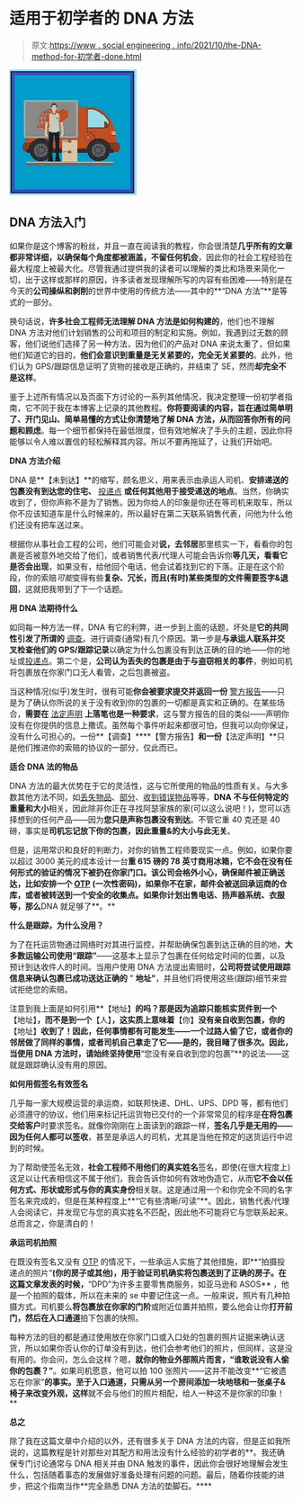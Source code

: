 # 适用于初学者的 DNA 方法

> 原文:[https://www . social engineering . info/2021/10/the-DNA-method-for-初学者-done.html](https://www.socialengineering.info/2021/10/the-dna-method-for-beginners-done.html)

[![](img/2a20a2fd155d1c1ab75bcc2843466903.png)](https://blogger.googleusercontent.com/img/a/AVvXsEiGwElS_-W-OHLk1fjbUhj7jV_aOGthoco8cLmOnZLJ4B6VNz8b958YBQWaNSFpLxJB9eY3msYY_fcdVCS8X8lE5DKM0nSQgnmJbiLy4Z4N8EedzsXvySzQwC3uZ7GkOr6-WRKzU6KOHjFxQlLaUkhJnhrgY_5ymT6xRXFDTdIB8cUOYZgvIrb2OQsR=s226)

## **DNA 方法入门**

如果你是这个博客的粉丝，并且一直在阅读我的教程，你会很清楚**几乎所有的文章都非常详细，以确保每个角度都被涵盖，不留任何机会**，因此你的社会工程经验在最大程度上被最大化。尽管我通过提供我的读者可以理解的类比和场景来简化一切，出于这样或那样的原因，许多读者发现理解所写的内容有些困难——特别是在今天的**公司操纵和剥削**的世界中使用的传统方法——其中的**“DNA 方法”**是等式的一部分。

 

换句话说，**许多社会工程师无法理解 DNA 方法是如何构建的**，他们也不理解 DNA 方法对他们计划销售的公司和项目的制定和实施。例如，我遇到过无数的顾客，他们说他们选择了另一种方法，因为他们的产品对 DNA 来说太重了，但如果他们知道它的目的，**他们会意识到重量是无关紧要的，完全无关紧要的**。此外，他们认为 GPS/跟踪信息证明了货物的接收是正确的，并结束了 SE，然而**却完全不是这样**。

 

鉴于上述所有情况以及页面下方讨论的一系列其他情况，我决定整理一份初学者指南，它不同于我在本博客上记录的其他教程。**你将要阅读的内容，旨在通过简单明了、开门见山、简单易懂的方式让你清楚地了解 DNA 方法，从而回答你所有的问题和顾虑**。每一个细节都保持在最低限度，但有效地解决了手头的主题，因此你将能够以令人难以置信的轻松解释其内容。所以不要再拖延了，让我们开始吧。

 

 

**DNA 方法介绍**

 

DNA 是**【未到达】**的缩写，顾名思义，用来表示由承运人司机、**安排递送的包裹没有到达您的住宅、** [投递点](https://www.socialengineers.net/2020/09/using-drop-house.html) **或任何其他用于接受递送的地点**。当然，你确实收到了，但你声称不是为了销售。因为你给人的印象是你还在等司机来取车，所以你不应该知道车是什么时候来的，所以最好在第二天联系销售代表，问他为什么他们还没有把车送过来。

 

根据你从事社会工程的公司，他们可能会对**说，去邻居**那里核实一下，看看你的包裹是否被意外地交给了他们，或者销售代表/代理人可能会告诉你**等几天，看看它是否会出现**，如果没有，给他回个电话，他会试着找到它的下落。正是在这个阶段，你的索赔*可能*变得有些**复杂、冗长，而且(有时)某些类型的文件需要签字&退回**，这就把我带到了下一个话题。

 

 

**用 DNA 法期待什么**

 

如同每一种方法一样，DNA 有它的利弊，进一步到上面的话题，坏处是**它的共同性引发了所谓的** [调查](https://www.socialengineers.net/2020/04/company-investigation.html)。进行调查(通常)有几个原因。第一步是**与承运人联系并交叉检查他们的 GPS/跟踪记录**以确定为什么包裹没有到达正确的目的地——你的地址或[投递点](https://www.socialengineers.net/2020/09/using-drop-house.html)。第二个是，**公司认为丢失的包裹是由于与盗窃相关的事件**，例如司机将包裹放在你家门口无人看管，之后包裹被盗。

 

当这种情况(似乎)发生时，很有可能**你会被要求提交并返回一份** [警方报告](https://www.socialengineers.net/2021/01/filing-police-report.html)——只是为了确认你所说的关于没有收到你的包裹的一切都是真实和正确的。在某些场合，**需要在** [法定声明](https://www.socialengineers.net/2020/06/asked-to-sign-stat-dec.html) **上落笔也是一种要求**，这与警方报告的目的类似——声明你没有在你提供的信息上撒谎。虽然每个事件听起来都很可怕，但我可以向你保证，没有什么可担心的。一份**【调查】****【警方报告】**和一份**【法定声明】**只是他们推进你的索赔的协议的一部分，仅此而已。

 

 

**适合 DNA 法的物品**

 

DNA 方法的最大优势在于它的灵活性，这与它所使用的物品的性质有关。与大多数其他方法不同，如[丢失物品](https://www.socialengineers.net/2020/09/the-missing-item-method-done.html)、[部分](https://www.socialengineers.net/2020/09/the-partial-method.html)、[收到错误物品](https://www.socialengineers.net/2020/07/wrong-item-received-method.html)等等，**DNA 不与任何特定的重量和大小**相关，因此除非你正在寻找阿瑟家族的家(可以这么说吧！)，您可以选择想到的任何产品——因为**您只是声称包裹没有到达**。不管它重 40 克还是 40 磅，事实是**司机忘记放下你的包裹，因此重量&的大小与此无关**。

 

但是，运用常识和良好的判断力，对你的销售工程师要现实一点。例如，如果你要以超过 3000 美元的成本设计一台**重 615 磅的 78 英寸商用冰箱，它不会在没有任何形式的验证的情况下被扔在你家门口。**该公司会格外小心，确保邮件被正确送达**，比如安排一个 [OTP](https://www.socialengineers.net/2021/04/how-to-bypass-otp.html) (一次性密码)，如果你不在家，邮件会被送回承运商的仓库，或者被转送到一个安全的收集点。如果你计划出售电话、扬声器系统、衣服等，那么**DNA 就足够了**。**

 

 

**什么是跟踪，为什么没用？**

 

为了在托运货物通过网络时对其进行监控，并帮助确保包裹到达正确的目的地，**大多数运输公司使用“跟踪”**——这基本上显示了包裹在任何给定时间的位置，以及预计到达收件人的时间。当用户使用 DNA 方法提出索赔时，**公司将尝试使用跟踪信息来确认包裹已成功送达正确的** " **地址"**，并且他们将使用这些(跟踪)细节来尝试拒绝您的索赔。

 

注意到我上面是如何引用**【地址】**的吗？那是因为追踪只能核实货件到一个**【地址】**，而不是到一个**【人】**，这实质上意味着**【你】**没有亲自收到包裹，你的**【地址】**收到了！因此，任何事情都有可能发生——一个过路人偷了它，或者你的邻居做了同样的事情，或者司机自己拿走了它——是的，我目睹了很多次。因此，当使用 DNA 方法时，请始终坚持使用**“您没有亲自收到您的包裹”**的说法——这就是跟踪确认没有用的原因。

 

 

**如何用假签名有效签名**

 

几乎每一家大规模运营的承运商，如联邦快递、DHL、UPS、DPD 等，都有他们必须遵守的协议，他们用来标记托运货物已交付的一个非常常见的程序是**在将包裹交给客户**时要求签名。就像你刚刚在上面读到的跟踪一样，**签名几乎是无用的——因为任何人都可以签收**，甚至是承运人的司机，尤其是当他在预定的送货运行中迟到的时候。

 

为了帮助使签名无效，**社会工程师不用他们的真实姓名**签名，即使(在很大程度上)这足以让代表相信这不属于他们，我会告诉你如何有效地伪造它，从而**它不会以任何方式、形状或形式与你的真实身份**相关联。这是通过用一个和你完全不同的名字签名来完成的，但是在某种程度上**“它有些清晰/可读”**。因此，销售代表/代理人会阅读它，并发现它与您的真实姓名不匹配，因此他不可能将它与您联系起来。总而言之，你是清白的！

 

 

**承运司机拍照**

 

在既没有签名又没有 [OTP](https://www.socialengineers.net/2021/04/how-to-bypass-otp.html) 的情况下，一些承运人实施了其他措施，即**“拍摄投递点的照片”**(你的房子或其他)，用于验证司机确实将包裹送到了正确的房子。在这篇文章发表的时候，**“DPD”为许多主要零售商服务，如亚马逊和 ASOS** ，他是一个拍照的载体，所以在未来的 se 中要记住这一点。一般来说，照片有几种拍摄方式。司机要么**将包裹放在你家的门阶**或附近位置并拍照，要么他会让你**打开前门，然后在入口通道**拍下包裹的快照。

 

每种方法的目的都是通过使用放在你家门口或入口处的包裹的照片证据来确认送货，所以如果你否认你的订单没有到达，他们会参考他们的照片，但同样，这是没有用的。你会问，怎么会这样？嗯，**就你的物业外部照片而言，“谁敢说没有人偷你的包裹？”**。如果司机愿意，他可以拍 100 张照片——这并不能改变**“它被遗忘在你家”**的事实。至于入口通道，只需从另一个房间添加一块地毯和一张桌子&椅子来改变外观，这样**就不会与他们的照片相配，给人一种这不是你家的印象！**

 

 

**总之**

 

除了我在这篇文章中介绍的以外，还有很多关于 DNA 方法的内容，但是正如我所说的，这篇教程是针对那些对其配方和用法没有什么经验的初学者的**。我还确保专门讨论通常与 DNA 相关并由 DNA 触发的事件，因此你会很好地理解会发生什么，包括随着事态的发展做好准备处理有问题的问题。最后，随着你技能的进步，把这个指南当作**完全熟悉 DNA 方法的垫脚石。****